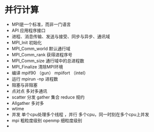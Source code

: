 # 并行计算
+ MPI是一个标准，而非一门语言
+ API 应用程序接口
+ 进程、消息传输、发送与接受、同步与异步、通讯域
+ MPI_Init 初始化
+ MPI_Comm_world 默认通行域
+ MPI_Comm_rank  获得进程序号
+ MPI_Comm_size  通行域中的总进程数
+ MPI_Finalize 清除MPI环境
+ 编译
  mpif90 （gun）
  mpiifort   （intel）
+ 运行
  mpirun -np 进程数
+ 阻塞与非阻塞
+ 点对点 多对多通讯
+ scatter 分发 gather 集合  reduce 规约
+ Allgather 多对多
+ wtime 
+ 并发 单个cpu处理多个线程 ，并行 多个cpu，同一时刻在多个cpu上并发
+ mpi 粗粒度级别 openmp 细粒度级别
+ 

  